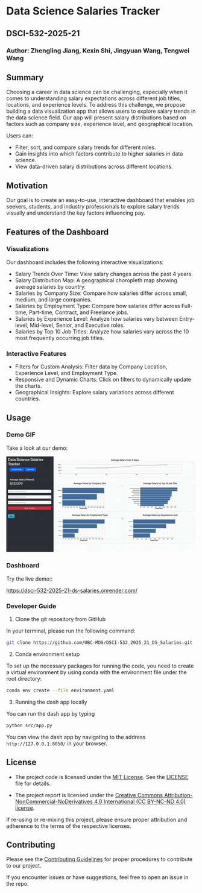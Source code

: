 # Data Science Salaries Tracker

## DSCI-532-2025-21

### Author: Zhengling Jiang, Kexin Shi, Jingyuan Wang, Tengwei Wang

## Summary
Choosing a career in data science can be challenging, especially when it comes to understanding salary expectations across different job titles, locations, and experience levels. To address this challenge, we propose building a data visualization app that allows users to explore salary trends in the data science field. Our app will present salary distributions based on factors such as company size, experience level, and geographical location. 

Users can:
- Filter, sort, and compare salary trends for different roles.
- Gain insights into which factors contribute to higher salaries in data science.
- View data-driven salary distributions across different locations.

## Motivation
Our goal is to create an easy-to-use, interactive dashboard that enables job seekers, students, and industry professionals to explore salary trends visually and understand the key factors influencing pay.

## Features of the Dashboard
### Visualizations
Our dashboard includes the following interactive visualizations:
- Salary Trends Over Time: View salary changes across the past 4 years.
- Salary Distribution Map: A geographical choropleth map showing average salaries by country.
- Salaries by Company Size: Compare how salaries differ across small, medium, and large companies.
- Salaries by Employment Type: Compare how salaries differ across Full-time, Part-time, Contract, and Freelance jobs.
- Salaries by Experience Level: Analyze how salaries vary between Entry-level, Mid-level, Senior, and Executive roles.
- Salaries by Top 10 Job Titles: Analyze how salaries vary across the 10 most frequently occurring job titles.

### Interactive Features
- Filters for Custom Analysis: Filter data by Company Location, Experience Level, and Employment Type.
- Responsive and Dynamic Charts: Click on filters to dynamically update the charts.
- Geographical Insights: Explore salary variations across different countries.

## Usage

### Demo GIF
Take a look at our demo:

![Demo Animation](img/demo_ml4.gif)

### Dashboard
Try the live demo::

https://dsci-532-2025-21-ds-salaries.onrender.com/ 

### Developer Guide

1. Clone the git repository from GitHub

In your terminal, please run the following command:

```bash
git clone https://github.com/UBC-MDS/DSCI-532_2025_21_DS_Salaries.git
```

2.  Conda environment setup

To set up the necessary packages for running the code, you need to create a virtual environment by using conda with the environment file under the root directory:

```bash
conda env create --file environment.yaml
```

3.  Running the dash app locally

You can run the dash app by typing 
``` bash
python src/app.py
```

You can view the dash app by navigating to the address ``http://127.0.0.1:8050/`` in your browser.


## License

- The project code is licensed under the [MIT License](https://opensource.org/license/MIT). See the [LICENSE](https://github.com/UBC-MDS/DSCI-532_2025_21_DS_Salaries/blob/main/LICENSE) file for details.

- The project report is licensed under the [Creative Commons Attribution-NonCommercial-NoDerivatives 4.0 International (CC BY-NC-ND 4.0) license](https://creativecommons.org/licenses/by-nc-nd/4.0/).

If re-using or re-mixing this project, please ensure proper attribution and adherence to the terms of the respective licenses.

## Contributing

Please see the [Contributing Guidelines](CONTRIBUTING.md) for proper procedures to contribute to our project.

If you encounter issues or have suggestions, feel free to open an issue in the repo.